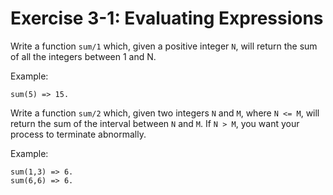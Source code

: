 # Exercise 3-1: Evaluating Expressions

Write a function `sum/1` which, given a positive integer `N`, will return the sum of all the integers between 1 and N.

Example:
```
sum(5) => 15.
```

Write a function `sum/2` which, given two integers `N` and `M`, where `N <= M`, will return the sum of the interval between `N` and `M`. If `N > M`, you want your process to terminate abnormally.

Example: 
```
sum(1,3) => 6.      
sum(6,6) => 6.
```